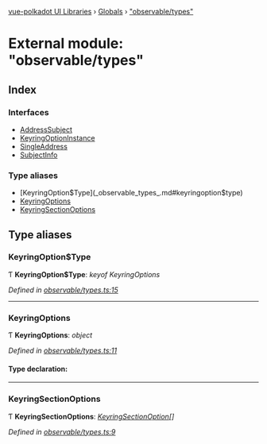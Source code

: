 [vue-polkadot UI Libraries](../README.md) › [Globals](../globals.md) › ["observable/types"](_observable_types_.md)

# External module: "observable/types"

## Index

### Interfaces

* [AddressSubject](../interfaces/_observable_types_.addresssubject.md)
* [KeyringOptionInstance](../interfaces/_observable_types_.keyringoptioninstance.md)
* [SingleAddress](../interfaces/_observable_types_.singleaddress.md)
* [SubjectInfo](../interfaces/_observable_types_.subjectinfo.md)

### Type aliases

* [KeyringOption$Type](_observable_types_.md#keyringoption$type)
* [KeyringOptions](_observable_types_.md#keyringoptions)
* [KeyringSectionOptions](_observable_types_.md#keyringsectionoptions)

## Type aliases

###  KeyringOption$Type

Ƭ **KeyringOption$Type**: *keyof KeyringOptions*

*Defined in [observable/types.ts:15](https://github.com/vue-polkadot/vue-ui/blob/ed1485a/packages/vue-keyring/src/observable/types.ts#L15)*

___

###  KeyringOptions

Ƭ **KeyringOptions**: *object*

*Defined in [observable/types.ts:11](https://github.com/vue-polkadot/vue-ui/blob/ed1485a/packages/vue-keyring/src/observable/types.ts#L11)*

#### Type declaration:

___

###  KeyringSectionOptions

Ƭ **KeyringSectionOptions**: *[KeyringSectionOption](../interfaces/_options_types_.keyringsectionoption.md)[]*

*Defined in [observable/types.ts:9](https://github.com/vue-polkadot/vue-ui/blob/ed1485a/packages/vue-keyring/src/observable/types.ts#L9)*
